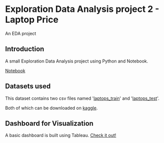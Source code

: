 
# Exploration Data Analysis project 2 - Laptop Price
An EDA project

## Introduction
A small Exploration Data Analysis project using Python and Notebook.

[Notebook](https://github.com/shandarren/resume/blob/main/Exploration%20Data%20Analysis%20Folder/LaptopPrice/EDA%202.ipynb)

## Datasets used
This dataset contains two csv files named '[laptops_train](https://github.com/shandarren/resume/blob/main/Exploration%20Data%20Analysis%20Folder/LaptopPrice/laptops_train.csv)'
and '[laptops_test](https://github.com/shandarren/resume/blob/main/Exploration%20Data%20Analysis%20Folder/LaptopPrice/laptops_test.csv)'.

Both of which can be downloaded on [kaggle](https://www.kaggle.com/datasets/arnabchaki/laptop-price-prediction).

## Dashboard for Visualization
A basic dashboard is built using Tableau. [Check it out!](https://public.tableau.com/app/profile/dangthuy97/viz/LaptopPriceEDA/Laptopinspection)
